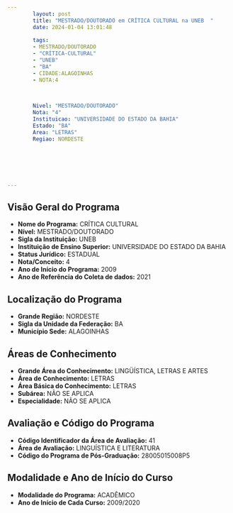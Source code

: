 ```yaml
---
        layout: post
        title: "MESTRADO/DOUTORADO em CRÍTICA CULTURAL na UNEB  "
        date: 2024-01-04 13:01:48
     
        tags:
        - MESTRADO/DOUTORADO
        - "CRÍTICA-CULTURAL"
        - "UNEB"
        - "BA"
        - CIDADE:ALAGOINHAS
        - NOTA:4
        
       

        Nivel: "MESTRADO/DOUTORADO"
        Nota: "4"
        Instituicao: "UNIVERSIDADE DO ESTADO DA BAHIA"
        Estado: "BA"
        Area: "LETRAS"
        Regiao: NORDESTE
        
        
        
        
        
        
---
```

## Visão Geral do Programa
- **Nome do Programa:** CRÍTICA CULTURAL
- **Nível:** MESTRADO/DOUTORADO
- **Sigla da Instituição:** UNEB
- **Instituição de Ensino Superior:** UNIVERSIDADE DO ESTADO DA BAHIA
- **Status Jurídico:** ESTADUAL
- **Nota/Conceito:** 4
- **Ano de Início do Programa:** 2009
- **Ano de Referência do Coleta de dados:** 2021

## Localização do Programa
- **Grande Região:** NORDESTE
- **Sigla da Unidade da Federação:** BA
- **Município Sede:** ALAGOINHAS

## Áreas de Conhecimento
- **Grande Área do Conhecimento:** LINGÜÍSTICA, LETRAS E ARTES
- **Área de Conhecimento:** LETRAS
- **Área Básica do Conhecimento:** LETRAS
- **Subárea:** NÃO SE APLICA
- **Especialidade:** NÃO SE APLICA

## Avaliação e Código do Programa
- **Código Identificador da Área de Avaliação:** 41
- **Área de Avaliação:** LINGUÍSTICA E LITERATURA
- **Código do Programa de Pós-Graduação:** 28005015008P5


## Modalidade e Ano de Início do Curso
- **Modalidade do Programa:** ACADÊMICO
- **Ano de Início de Cada Curso:** 2009/2020
